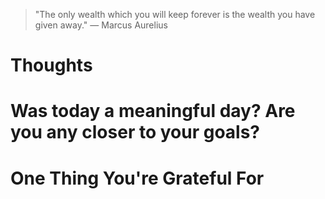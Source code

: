 
> \"The only wealth which you will keep forever is the wealth you have given away.\" — Marcus Aurelius

# Thoughts

# Was today a meaningful day? Are you any closer to your goals?

# One Thing You're Grateful For


